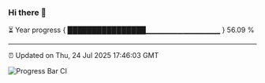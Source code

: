 ### Hi there 👋

⏳ Year progress { ████████████████▁▁▁▁▁▁▁▁▁▁▁▁▁▁ } 56.09 %

---

⏰ Updated on Thu, 24 Jul 2025 17:46:03 GMT

![Progress Bar CI](https://github.com/IshwaranRudhara/GIT-ACTION/workflows/Progress%20Bar%20CI/badge.svg)
